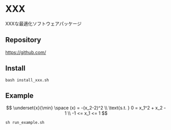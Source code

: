 # XXX

XXXな最適化ソフトウェアパッケージ

## Repository
https://github.com/

## Install
```
bash install_xxx.sh
```

## Example

$$
\underset{x}{\min}  \space (x) = -(x_2-2)^2 \\
\text{s.t. } 0 = x_1^2 + x_2 - 1 \\
            -1 <= x_1 <= 1
$$

```
sh run_example.sh
```